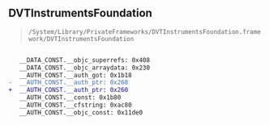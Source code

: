## DVTInstrumentsFoundation

> `/System/Library/PrivateFrameworks/DVTInstrumentsFoundation.framework/DVTInstrumentsFoundation`

```diff

   __DATA_CONST.__objc_superrefs: 0x408
   __DATA_CONST.__objc_arraydata: 0x230
   __AUTH_CONST.__auth_got: 0x1b18
-  __AUTH_CONST.__auth_ptr: 0x268
+  __AUTH_CONST.__auth_ptr: 0x260
   __AUTH_CONST.__const: 0x1b80
   __AUTH_CONST.__cfstring: 0xac80
   __AUTH_CONST.__objc_const: 0x11de0

```
